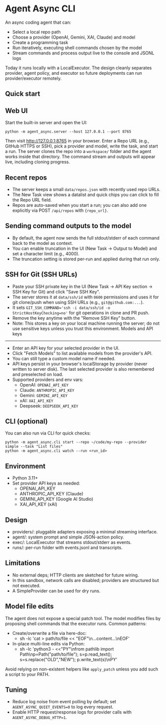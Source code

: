 Agent Async CLI
================

An async coding agent that can:
- Select a local repo path
- Choose a provider (OpenAI, Gemini, XAI, Claude) and model
- Create a programming task
- Run iteratively, executing shell commands chosen by the model
- Stream commands and process output live to the console and JSONL logs

Today it runs locally with a LocalExecutor. The design cleanly separates provider, agent policy, and executor so future deployments can run provider/executor remotely.

Quick start
-----------

Web UI
------

Start the built-in server and open the UI:

```
python -m agent_async.server --host 127.0.0.1 --port 8765
```

Then visit http://127.0.0.1:8765 in your browser. Enter a Repo URL (e.g., GitHub HTTPS or SSH), pick a provider and model, write the task, and start a run. The server clones the repo into a `workspace/` folder and the agent works inside that directory. The command stream and outputs will appear live, including cloning progress.

Recent repos
------------
- The server keeps a small `data/repos.json` with recently used repo URLs.
- The New Task view shows a datalist and quick chips you can click to fill the Repo URL field.
- Repos are auto-saved when you start a run; you can also add one explicitly via POST `/api/repos` with `{repo_url}`.

Sending command outputs to the model
-----------------------------------
- By default, the agent now sends the full stdout/stderr of each command back to the model as context.
- You can enable truncation in the UI (New Task → Output to Model) and set a character limit (e.g., 4000).
- The truncation setting is stored per-run and applied during that run only.

SSH for Git (SSH URLs)
----------------------
- Paste your SSH private key in the UI (New Task → API Key section → SSH Key for Git) and click "Save SSH Key".
- The server stores it at `data/ssh/id` with `0600` permissions and uses it for git clone/push when using SSH URLs (e.g., `git@github.com:...`).
- It sets `GIT_SSH_COMMAND='ssh -i data/ssh/id -o StrictHostKeyChecking=no'` for git operations in clone and PR push.
- Remove the key anytime with the "Remove SSH Key" button.
- Note: This stores a key on your local machine running the server; do not use sensitive keys unless you trust this environment.
Models and API keys
-------------------

- Enter an API key for your selected provider in the UI.
- Click "Fetch Models" to list available models from the provider's API.
- You can still type a custom model name if needed.
- API keys persist in your browser's localStorage by provider (never written to server disk). The last selected provider is also remembered and preselected on load.
 - Supported providers and env vars:
   - OpenAI: `OPENAI_API_KEY`
   - Claude: `ANTHROPIC_API_KEY`
   - Gemini: `GEMINI_API_KEY`
   - xAI: `XAI_API_KEY`
   - Deepseek: `DEEPSEEK_API_KEY`

CLI (optional)
--------------

You can also run via CLI for quick checks:

```
python -m agent_async.cli start --repo ~/code/my-repo --provider simple --task "List files" 
python -m agent_async.cli watch --run <run_id>
```

Environment
-----------

- Python 3.11+
- Set provider API keys as needed:
  - OPENAI_API_KEY
  - ANTHROPIC_API_KEY (Claude)
  - GEMINI_API_KEY (Google AI Studio)
  - XAI_API_KEY (xAI)

Design
------

- providers/: pluggable adapters exposing a minimal streaming interface.
- agent/: system prompt and simple JSON-action policy.
- exec/: LocalExecutor that streams stdout/stderr as events.
- runs/: per-run folder with events.jsonl and transcripts.

Limitations
-----------

- No external deps; HTTP clients are sketched for future wiring.
- In this sandbox, network calls are disabled; providers are structured but not executed.
- A SimpleProvider can be used for dry runs.

Model file edits
----------------

The agent does not expose a special patch tool. The model modifies files by proposing shell commands that the executor runs. Common patterns:

- Create/overwrite a file via here-doc:
  - sh -lc 'cat > path/to/file << "EOF"\n...content...\nEOF'
- In-place multi-line edits via Python:
  - sh -lc 'python3 - <<"PY"\nfrom pathlib import Path\np=Path("path/to/file"); s=p.read_text(); s=s.replace("OLD","NEW"); p.write_text(s)\nPY'

Avoid relying on non-existent helpers like `apply_patch` unless you add such a script to your PATH.

Tuning
------
- Reduce log noise from event polling by default; set `AGENT_ASYNC_QUIET_EVENTS=0` to log every request.
- Enable HTTP request/response logs for provider calls with `AGENT_ASYNC_DEBUG_HTTP=1`.
